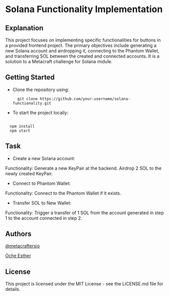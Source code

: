 # Solana Functionality Implementation


## Explanation

This project focuses on implementing specific functionalities for buttons in a provided frontend project. The primary objectives include generating a new Solana account and airdropping it, connecting to the Phantom Wallet, and transferring SOL between the created and connected accounts. It is a solution to a Metacraft challenge for Solana midule.

## Getting Started

- Clone the repository using:
  
  ```dotnetcli
    git clone https://github.com/your-username/solana-functionality.git
  ```
- To start the project locally: 

```dotnetcli

  npm install
  npm start
```

## Task 



 - Create a new Solana account:
        
Functionality: Generate a new KeyPair at the backend. Airdrop 2 SOL to the newly created KeyPair.

- Connect to Phantom Wallet:
       
 Functionality: Connect to the Phantom Wallet if it exists.

- Transfer SOL to New Wallet:
        
Functionality: Trigger a transfer of 1 SOL from the account generated in step 1 to the account connected in step 2.


## Authors
[@metacraftersio]()

[Oche Esther](https://twitter.com/Estheroche1)

## License

This project is licensed under the MIT License - see the LICENSE.md file for details.

